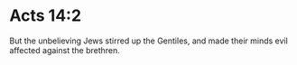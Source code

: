 # Acts 14:2

But the unbelieving Jews stirred up the Gentiles, and made their minds evil affected against the brethren.